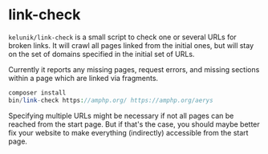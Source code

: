 # link-check

`kelunik/link-check` is a small script to check one or several URLs for broken links. It will crawl all pages linked from the initial ones, but will stay on the set of domains specified in the initial set of URLs.

Currently it reports any missing pages, request errors, and missing sections within a page which are linked via fragments.

```php
composer install
bin/link-check https://amphp.org/ https://amphp.org/aerys
```

Specifying multiple URLs might be necessary if not all pages can be reached from the start page. But if that's the case, you should maybe better fix your website to make everything (indirectly) accessible from the start page.